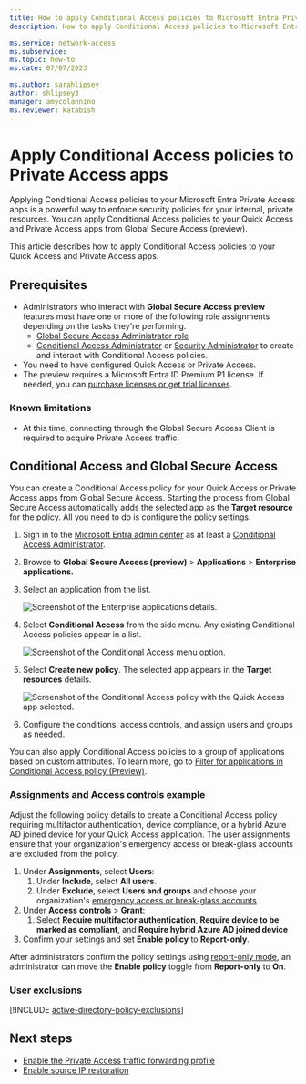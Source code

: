 ```yaml
---
title: How to apply Conditional Access policies to Microsoft Entra Private Access apps
description: How to apply Conditional Access policies to Microsoft Entra Private Access apps.

ms.service: network-access
ms.subservice: 
ms.topic: how-to
ms.date: 07/07/2023

ms.author: sarahlipsey
author: shlipsey3
manager: amycolannino
ms.reviewer: katabish
---
```

# Apply Conditional Access policies to Private Access apps

Applying Conditional Access policies to your Microsoft Entra Private Access apps is a powerful way to enforce security policies for your internal, private resources. You can apply Conditional Access policies to your Quick Access and Private Access apps from Global Secure Access (preview).

This article describes how to apply Conditional Access policies to your Quick Access and Private Access apps.

## Prerequisites

* Administrators who interact with **Global Secure Access preview** features must have one or more of the following role assignments depending on the tasks they're performing.
   * [Global Secure Access Administrator role](/azure/active-directory/roles/permissions-reference)
   * [Conditional Access Administrator](/azure/active-directory/roles/permissions-reference#conditional-access-administrator) or [Security Administrator](/azure/active-directory/roles/permissions-reference#security-administrator) to create and interact with Conditional Access policies.
* You need to have configured Quick Access or Private Access.
* The preview requires a Microsoft Entra ID Premium P1 license. If needed, you can [purchase licenses or get trial licenses](https://aka.ms/azureadlicense).

### Known limitations

- At this time, connecting through the Global Secure Access Client is required to acquire Private Access traffic.

## Conditional Access and Global Secure Access

You can create a Conditional Access policy for your Quick Access or Private Access apps from Global Secure Access. Starting the process from Global Secure Access automatically adds the selected app as the **Target resource** for the policy. All you need to do is configure the policy settings.

1. Sign in to the [Microsoft Entra admin center](https://entra.microsoft.com) as at least a [Conditional Access Administrator](/azure/active-directory/roles/permissions-reference#conditional-access-administrator).
1. Browse to **Global Secure Access (preview)** > **Applications** > **Enterprise applications.**
1. Select an application from the list.

    ![Screenshot of the Enterprise applications details.](media/how-to-target-resource-private-access-apps/enterprise-apps.png)

1. Select **Conditional Access** from the side menu. Any existing Conditional Access policies appear in a list. 

    ![Screenshot of the Conditional Access menu option.](media/how-to-target-resource-private-access-apps/conditional-access-policies.png)

1. Select **Create new policy**. The selected app appears in the **Target resources** details.

    ![Screenshot of the Conditional Access policy with the Quick Access app selected.](media/how-to-target-resource-private-access-apps/quick-access-target-resource.png)

1. Configure the conditions, access controls, and assign users and groups as needed.

You can also apply Conditional Access policies to a group of applications based on custom attributes. To learn more, go to [Filter for applications in Conditional Access policy (Preview)](/azure/active-directory/conditional-access/concept-filter-for-applications).

### Assignments and Access controls example

Adjust the following policy details to create a Conditional Access policy requiring multifactor authentication, device compliance, or a hybrid Azure AD joined device for your Quick Access application. The user assignments ensure that your organization's emergency access or break-glass accounts are excluded from the policy.

1. Under **Assignments**, select **Users**:
   1. Under **Include**, select **All users**.
   1. Under **Exclude**, select **Users and groups** and choose your organization's [emergency access or break-glass accounts](#user-exclusions).  
1. Under **Access controls** > **Grant**:
   1. Select **Require multifactor authentication**, **Require device to be marked as compliant**, and **Require hybrid Azure AD joined device**
1. Confirm your settings and set **Enable policy** to **Report-only**.
   
After administrators confirm the policy settings using [report-only mode](/azure/active-directory/conditional-access/howto-conditional-access-insights-reporting), an administrator can move the **Enable policy** toggle from **Report-only** to **On**.

### User exclusions

[!INCLUDE [active-directory-policy-exclusions](./includes/conditional-access-recommended-exclusions.md)]

## Next steps

- [Enable the Private Access traffic forwarding profile](how-to-manage-private-access-profile.md)
- [Enable source IP restoration](how-to-source-ip-restoration.md)